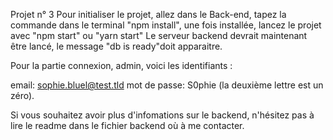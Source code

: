 Projet n° 3 
Pour initialiser le projet, allez dans le Back-end, tapez la commande dans le terminal "npm install", une fois installée, lancez le projet avec "npm start" ou "yarn start"
Le serveur backend devrait maintenant être lancé, le message "db is ready"doit apparaitre.


Pour la partie connexion, admin, voici les identifiants :

email: sophie.bluel@test.tld
mot de passe: S0phie (la deuxième lettre est un zéro).


Si vous souhaitez avoir plus d'infomations sur le backend, n'hésitez pas à lire le readme dans le fichier backend où à me contacter. 
